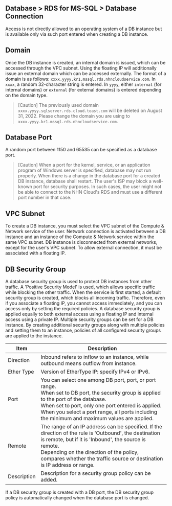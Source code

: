 ## Database > RDS for MS-SQL > Database Connection

Access is not directly allowed to an operating system of a DB instance but is available only via such port entered when creating a DB instance.

## Domain

Once the DB instance is created, an internal domain is issued, which can be accessed through the VPC subnet. Using the floating IP will additionally issue an external domain which can be accessed externally. The format of a domain is as follows: `xxxx.yyyy.kr1.mssql.rds.nhncloudservice.com`. In `xxxx`, a random 32-character string is entered. In `yyyy`, either `internal` (for internal domains) or `external` (for external domains) is entered depending on the domain type.

> [Caution]
> The previously used domain `xxxx.yyyy.sqlserver.rds.cloud.toast.com` will be deleted on August 31, 2022.
> Please change the domain you are using to `xxxx.yyyy.kr1.mssql.rds.nhncloudservice.com`.

## Database Port

A random port between 1150 and 65535 can be specified as a database port.

> [Caution]
> When a port for the kernel, service, or an application program of Windows server is specified, database may not run properly.
> When there is a change in the database port for a created DB instance, database shall restart.
> The user's ISP may block a well-known port for security purposes. In such cases, the user might not be able to connect to the NHN Cloud's RDS and must use a different port number in that case.

## VPC Subnet

To create a DB instance, you must select the VPC subnet of the Compute & Network service of the user. Network connection is activated between a DB instance and an instance of the Compute & Network service within the same VPC subnet. DB instance is disconnected from external networks, except for the user's VPC subnet. To allow external connection, it must be associated with a floating IP.

## DB Security Group

A database security group is used to protect DB instances from other traffic. A 'Positive Security Model' is used, which allows specific traffic while blocking the other traffic. When the service is first started, a default security group is created, which blocks all incoming traffic. Therefore, even if you associate a floating IP, you cannot access immediately, and you can access only by setting the required policies. A database security group is applied equally to both external access using a floating IP and internal access using a private IP. Multiple security groups can be set for a DB instance. By creating additional security groups along with multiple policies and setting them to an instance, policies of all configured security groups are applied to the instance.

| Item        | Description                                                         |
| ----------- | ------------------------------------------------------------ |
| Direction        | Inbound refers to inflow to an instance, while outbound means outflow from instance.  |
| Ether Type  | Version of EtherType IP: specify IPv4 or IPv6.  |
| Port        | You can select one among DB port, port, or port range. <br> When set to DB port, the security group is applied to the port of the database. <br> When set to port, only one port entered is applied. <br> When you select a port range, all ports including the minimum and maximum values are applied. |
| Remote        | The range of an IP address can be specified. If the direction of the rule is 'Outbound', the destination is remote, but if it is 'Inbound', the source is remote. <br>Depending on the direction of the policy, compares whether the traffic source or destination is IP address or range.  |
| Description        | Description for a security group policy can be added.  |

If a DB security group is created with a DB port, the DB security group policy is automatically changed when the database port is changed.